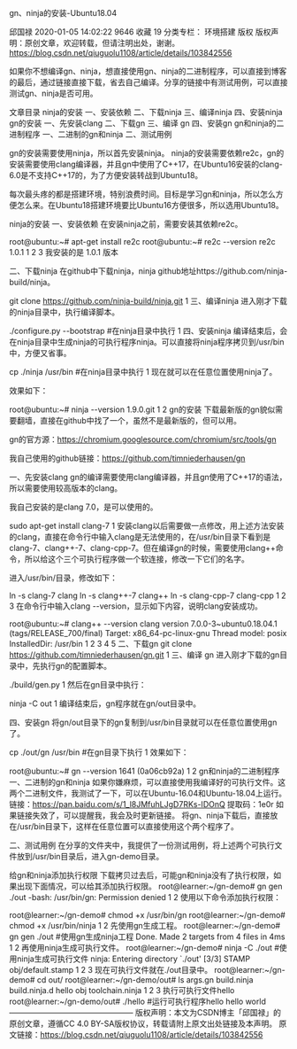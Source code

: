 gn、ninja的安装-Ubuntu18.04

邱国禄 2020-01-05 14:02:22  9646  收藏 19
分类专栏： 环境搭建
版权
版权声明：原创文章，欢迎转载，但请注明出处，谢谢。https://blog.csdn.net/qiuguolu1108/article/details/103842556


如果你不想编译gn、ninja，想直接使用gn、ninja的二进制程序，可以直接到博客的最后，通过链接直接下载，省去自己编译。分享的链接中有测试用例，可以直接测试gn、ninja是否可用。


文章目录
ninja的安装
一、安装依赖
二、下载ninja
三、编译ninja
四、安装ninja
gn的安装
一、先安装clang
二、下载gn
三、编译 gn
四、安装gn
gn和ninja的二进制程序
一、二进制的gn和ninja
二、测试用例

gn的安装需要使用ninja，所以首先安装ninja。
ninja的安装需要依赖re2c，gn的安装需要使用clang编译器，并且gn中使用了C++17，在Ubuntu16安装的clang-6.0是不支持C++17的，为了方便安装转战到Ubuntu18。

每次最头疼的都是搭建环境，特别浪费时间。目标是学习gn和ninja，所以怎么方便怎么来。在Ubuntu18搭建环境要比Ubuntu16方便很多，所以选用Ubuntu18。

ninja的安装
一、安装依赖
在安装ninja之前，需要安装其依赖re2c。

root@ubuntu:~# apt-get install re2c
root@ubuntu:~# re2c --version
re2c 1.0.1
1
2
3
我安装的是 1.0.1 版本

二、下载ninja
在github中下载ninja，ninja github地址https://github.com/ninja-build/ninja。

git clone https://github.com/ninja-build/ninja.git
1
三、编译ninja
进入刚才下载的ninja目录中，执行编译脚本。

./configure.py --bootstrap   #在ninja目录中执行
1
四、安装ninja
编译结束后，会在ninja目录中生成ninja的可执行程序ninja。可以直接将ninja程序拷贝到/usr/bin中，方便又省事。

cp ./ninja  /usr/bin  #在ninja目录中执行
1
现在就可以在任意位置使用ninja了。

效果如下：

root@ubuntu:~# ninja --version
1.9.0.git
1
2
gn的安装
下载最新版的gn貌似需要翻墙，直接在github中找了一个，虽然不是最新版的，但可以用。

gn的官方源：https://chromium.googlesource.com/chromium/src/tools/gn

我自己使用的github链接：https://github.com/timniederhausen/gn

一、先安装clang
gn的编译需要使用clang编译器，并且gn使用了C++17的语法，所以需要使用较高版本的clang。

我自己安装的是clang 7.0，是可以使用的。

sudo apt-get install clang-7
1
安装clang以后需要做一点修改，用上述方法安装的clang，直接在命令行中输入clang是无法使用的，在/usr/bin目录下看到是clang-7、clang++-7、clang-cpp-7。但在编译gn的时候，需要使用clang++命令，所以给这个三个可执行程序做一个软连接，修改一下它们的名字。

进入/usr/bin/目录，修改如下：

ln -s clang-7 clang
ln -s clang++-7 clang++
ln -s clang-cpp-7 clang-cpp
1
2
3
在命令行中输入clang --version，显示如下内容，说明clang安装成功。

root@ubuntu:~# clang++ --version
clang version 7.0.0-3~ubuntu0.18.04.1 (tags/RELEASE_700/final)
Target: x86_64-pc-linux-gnu
Thread model: posix
InstalledDir: /usr/bin
1
2
3
4
5
二、下载gn
git clone https://github.com/timniederhausen/gn.git
1
三、编译 gn
进入刚才下载的gn目录中，先执行gn的配置脚本。

./build/gen.py
1
然后在gn目录中执行：

ninja -C out
1
编译结束后，gn程序就在gn/out目录中。

四、安装gn
将gn/out目录下的gn复制到/usr/bin目录就可以在任意位置使用gn了。

cp ./out/gn /usr/bin     #在gn目录下执行
1
效果如下：

root@ubuntu:~# gn --version
1641 (0a06cb92a)
1
2
gn和ninja的二进制程序
一、二进制的gn和ninja
如果你嫌麻烦，可以直接使用我编译好的可执行文件。这两个二进制文件，我测试了一下，可以在Ubuntu-16.04和Ubuntu-18.04上运行。
链接：https://pan.baidu.com/s/1_l8JMfuhLJgD7RKs-IDOnQ 提取码：1e0r
如果链接失效了，可以提醒我，我会及时更新链接。
将gn、ninja下载后，直接放在/usr/bin目录下，这样在任意位置可以直接使用这个两个程序了。

二、测试用例
在分享的文件夹中，我提供了一份测试用例，将上述两个可执行文件放到/usr/bin目录后，进入gn-demo目录。

给gn和ninja添加执行权限
下载拷贝过去后，可能gn和ninja没有了执行权限，如果出现下面情况，可以给其添加执行权限。
root@learner:~/gn-demo# gn gen ./out
-bash: /usr/bin/gn: Permission denied
1
2
使用以下命令添加执行权限：

root@learner:~/gn-demo# chmod +x /usr/bin/gn 
root@learner:~/gn-demo# chmod +x /usr/bin/ninja 
1
2
先使用gn生成工程。
root@learner:~/gn-demo# gn gen ./out                #使用gn生成ninja工程
Done. Made 2 targets from 4 files in 4ms
1
2
再使用ninja生成可执行文件。
root@learner:~/gn-demo# ninja -C ./out             #使用ninja生成可执行文件
ninja: Entering directory `./out'
[3/3] STAMP obj/default.stamp
1
2
3
现在可执行文件就在./out目录中。
root@learner:~/gn-demo# cd out/
root@learner:~/gn-demo/out# ls
args.gn  build.ninja  build.ninja.d  hello  obj  toolchain.ninja
1
2
3
执行可执行文件hello
root@learner:~/gn-demo/out# ./hello               #运行可执行程序hello
hello world
————————————————
版权声明：本文为CSDN博主「邱国禄」的原创文章，遵循CC 4.0 BY-SA版权协议，转载请附上原文出处链接及本声明。
原文链接：https://blog.csdn.net/qiuguolu1108/article/details/103842556